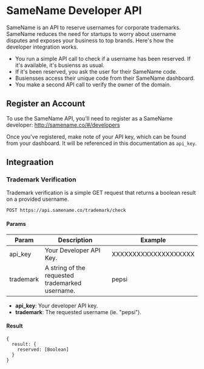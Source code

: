 # SameName Developer API

SameName is an API to reserve usernames for corporate trademarks. SameName reduces the need for startups to worry about username disputes and
exposes your business to top brands. Here's how the developer integration works.

  - You run a simple API call to check if a username has been reserved. If it's available, it's busienss as usual.
  - If it's been reserved, you ask the user for their SameName code.
  - Busiensses access their unique code from their SameName dashboard.
  - You make a second API call to verify the owner of the domain.

## Register an Account

To use the SameName API, you'll need to register as a SameName developer:
http://samename.co/#/developers

Once you've registered, make note of your API key, which can be found from your dashboard. It will be referenced
in this documentation as `api_key`.

## Integraation

### Trademark Verification

Trademark verification is a simple GET request that returns a boolean result on a provided username.

    POST https://api.samename.co/trademark/check
    
#### Params

Param         | Description                                      | Example
------------- | ------------------------------------------------ | --------------
api_key       | Your Developer API Key.                          | XXXXXXXXXXXXXXXXXXXX
trademark     | A string of the requested trademarked username.  | pepsi

- **api_key**: Your developer API key.
- **trademark**: The requested username (ie. "pepsi").
    
#### Result

    {
      result: {
        reserved: [Boolean]
      }
    }
